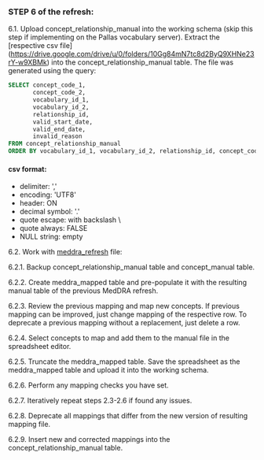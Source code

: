 ### STEP 6 of the refresh:

6.1. Upload concept_relationship_manual into the working schema (skip this step if implementing on the Pallas vocabulary server).
Extract the [respective csv file] (https://drive.google.com/drive/u/0/folders/10Gg84mN7tc8d2ByQ9XHNe23rY-w9XBMk) into the concept_relationship_manual table.
The file was generated using the query:
```sql
SELECT concept_code_1,
       concept_code_2,
       vocabulary_id_1,
       vocabulary_id_2,
       relationship_id,
       valid_start_date,
       valid_end_date,
       invalid_reason
FROM concept_relationship_manual
ORDER BY vocabulary_id_1, vocabulary_id_2, relationship_id, concept_code_1, concept_code_2, invalid_reason, valid_start_date, valid_end_date
```

#### csv format:
- delimiter: ','
- encoding: 'UTF8'
- header: ON
- decimal symbol: '.'
- quote escape: with backslash \
- quote always: FALSE
- NULL string: empty

6.2. Work with [meddra_refresh](https://github.com/OHDSI/Vocabulary-v5.0/blob/master/meddra/manual_work/meddra_refresh.sql) file:

6.2.1. Backup concept_relationship_manual table and concept_manual table.

6.2.2. Create meddra_mapped table and pre-populate it with the resulting manual table of the previous MedDRA refresh.

6.2.3. Review the previous mapping and map new concepts. If previous mapping can be improved, just change mapping of the respective row. To deprecate a previous mapping without a replacement, just delete a row.

6.2.4. Select concepts to map and add them to the manual file in the spreadsheet editor.

6.2.5. Truncate the meddra_mapped table. Save the spreadsheet as the meddra_mapped table and upload it into the working schema.

6.2.6. Perform any mapping checks you have set.

6.2.7. Iteratively repeat steps 2.3-2.6 if found any issues.

6.2.8. Deprecate all mappings that differ from the new version of resulting mapping file.

6.2.9. Insert new and corrected mappings into the concept_relationship_manual table.
